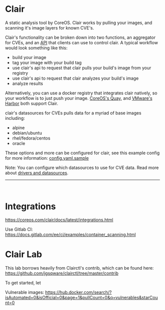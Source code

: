 Clair
===
A static analysis tool by CoreOS. Clair works by pulling your images, and scanning it's image layers for known CVE's.

Clair's functionality can be broken down into two functions, an aggregator for CVEs, and an [API](https://coreos.com/clair/docs/2.0.1/api_v1.html) that clients can use to control clair. A typical workflow would look something like this:

- build your image
- tag your image with your build tag
- use clair's api to request that clair pulls your build's image from your registry
- use clair's api to request that clair analyzes your build's image
- analyze results

Alternatively, you can use a docker registry that integrates clair natively, so your workflow is to just push your image. [CoreOS's Quay](https://quay.io/), and [VMware's Harbor](https://github.com/vmware/harbor) both support Clair.

clair's datasources for CVEs pulls data for a myriad of base images including:
- alpine
- debian/ubuntu
- rhel/fedora/centos
- oracle

These options and more can be configured for clair, see this example config for more information:
[config.yaml.sample](https://github.com/coreos/clair/blob/master/config.yaml.sample)


Note:
You can configure which datasources to use for CVE data. Read more about [drivers and datasources](https://github.com/coreos/clair/blob/master/Documentation/drivers-and-data-sources.md).

---
![]()
---

# Integrations

https://coreos.com/clair/docs/latest/integrations.html

Use Gitlab CI:
https://docs.gitlab.com/ee/ci/examples/container_scanning.html

# Clair Lab

This lab borrows heavily from Clairctl's contrib, which can be found here:
https://github.com/jgsqware/clairctl/tree/master/contrib

To get started, let


Vulnerable images:
https://hub.docker.com/search/?isAutomated=0&isOfficial=0&page=1&pullCount=0&q=vulnerables&starCount=0
